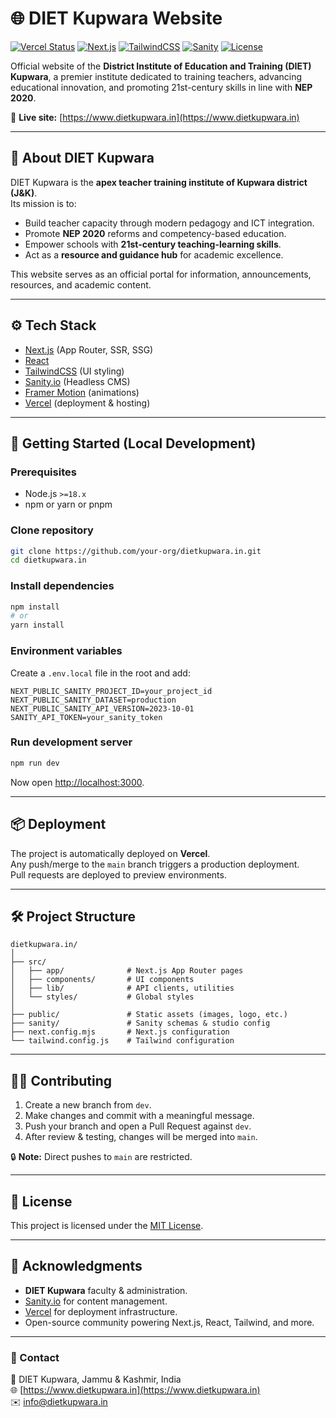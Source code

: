 # 🌐 DIET Kupwara Website

[![Vercel Status](https://img.shields.io/github/deployments/your-org/dietkupwara.in/production?label=vercel&logo=vercel&color=0A0A0A)](https://dietkupwara.in)
[![Next.js](https://img.shields.io/badge/Next.js-14-black?logo=next.js)](https://nextjs.org/)
[![TailwindCSS](https://img.shields.io/badge/TailwindCSS-3.4-blue?logo=tailwind-css)](https://tailwindcss.com/)
[![Sanity](https://img.shields.io/badge/Sanity-CMS-orange?logo=sanity)](https://www.sanity.io/)
[![License](https://img.shields.io/badge/License-MIT-green)](#license)

Official website of the **District Institute of Education and Training (DIET) Kupwara**, a premier institute dedicated to training teachers, advancing educational innovation, and promoting 21st-century skills in line with **NEP 2020**.  

🔗 **Live site:** [https://www.dietkupwara.in](https://www.dietkupwara.in)

---

## 📖 About DIET Kupwara

DIET Kupwara is the **apex teacher training institute of Kupwara district (J&K)**.  
Its mission is to:  
- Build teacher capacity through modern pedagogy and ICT integration.  
- Promote **NEP 2020** reforms and competency-based education.  
- Empower schools with **21st-century teaching-learning skills**.  
- Act as a **resource and guidance hub** for academic excellence.  

This website serves as an official portal for information, announcements, resources, and academic content.

---

## ⚙️ Tech Stack

- [Next.js](https://nextjs.org/) (App Router, SSR, SSG)  
- [React](https://reactjs.org/)  
- [TailwindCSS](https://tailwindcss.com/) (UI styling)  
- [Sanity.io](https://www.sanity.io/) (Headless CMS)  
- [Framer Motion](https://www.framer.com/motion/) (animations)  
- [Vercel](https://vercel.com/) (deployment & hosting)  

---

## 🚀 Getting Started (Local Development)

### Prerequisites
- Node.js `>=18.x`
- npm or yarn or pnpm

### Clone repository
```bash
git clone https://github.com/your-org/dietkupwara.in.git
cd dietkupwara.in
```

### Install dependencies
```bash
npm install
# or
yarn install
```

### Environment variables
Create a `.env.local` file in the root and add:
```env
NEXT_PUBLIC_SANITY_PROJECT_ID=your_project_id
NEXT_PUBLIC_SANITY_DATASET=production
NEXT_PUBLIC_SANITY_API_VERSION=2023-10-01
SANITY_API_TOKEN=your_sanity_token
```

### Run development server
```bash
npm run dev
```
Now open [http://localhost:3000](http://localhost:3000).

---

## 📦 Deployment

The project is automatically deployed on **Vercel**.  
Any push/merge to the `main` branch triggers a production deployment.  
Pull requests are deployed to preview environments.

---

## 🛠️ Project Structure

```
dietkupwara.in/
│
├── src/
│   ├── app/              # Next.js App Router pages
│   ├── components/       # UI components
│   ├── lib/              # API clients, utilities
│   └── styles/           # Global styles
│
├── public/               # Static assets (images, logo, etc.)
├── sanity/               # Sanity schemas & studio config
├── next.config.mjs       # Next.js configuration
└── tailwind.config.js    # Tailwind configuration
```

---

## 👩‍💻 Contributing

1. Create a new branch from `dev`.  
2. Make changes and commit with a meaningful message.  
3. Push your branch and open a Pull Request against `dev`.  
4. After review & testing, changes will be merged into `main`.  

🔒 **Note:** Direct pushes to `main` are restricted.

---

## 📜 License

This project is licensed under the [MIT License](LICENSE).

---

## 🙏 Acknowledgments

- **DIET Kupwara** faculty & administration.  
- [Sanity.io](https://www.sanity.io/) for content management.  
- [Vercel](https://vercel.com/) for deployment infrastructure.  
- Open-source community powering Next.js, React, Tailwind, and more.  

---

### 📧 Contact

📍 DIET Kupwara, Jammu & Kashmir, India  
🌐 [https://www.dietkupwara.in](https://www.dietkupwara.in)  
✉️ info@dietkupwara.in
